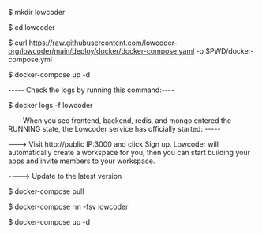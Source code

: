 $ mkdir lowcoder

$ cd lowcoder

$ curl https://raw.githubusercontent.com/lowcoder-org/lowcoder/main/deploy/docker/docker-compose.yaml -o $PWD/docker-compose.yml

$ docker-compose up -d

----- Check the logs by running this command:---- 

$ docker logs -f lowcoder

---- When you see frontend, backend, redis, and mongo entered the RUNNING state, the Lowcoder service has officially started: -----

---> Visit http://public IP:3000 and click Sign up. 
Lowcoder will automatically create a workspace for you, then you can start building your apps and invite members to your workspace.

----> Update to the latest version

$ docker-compose pull

$ docker-compose rm -fsv lowcoder

$ docker-compose up -d

